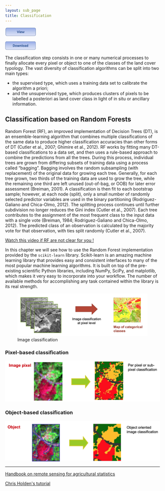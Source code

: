 ```yaml
---
layout: sub_page
title: Classification
---
```


[<img src="./buttons/view_button.png" width="100"/>](https://nicolasdeffense.github.io/eo-toolbox/notebooks/7_Classification/random_forest_classification.html)

[<img src="./buttons/download_button.png" width="100"/>](https://nicolasdeffense.github.io/eo-toolbox/notebooks/7_Classification/random_forest_classification.ipynb)

<a href="https://nicolasdeffense.github.io/eo-toolbox/notebooks/7_Classification/random_forest_classification.html"> <i class="eye"></i></a>

<a href="https://nicolasdeffense.github.io/eo-toolbox/notebooks/7_Classification/random_forest_classification.ipynb"> <i class="download"></i></a>


The classification step consists in one or many numerical processes to finally allocate every pixel or object to one of the classes of the land cover typology. The vast diversity of classification algorithms can be split into two main types:
- the supervised type, which uses a training data set to calibrate the algorithm a priori;
- and the unsupervised type, which produces clusters of pixels to be labelled a posteriori as land cover class in light of in situ or ancillary information.


## Classification based on Random Forests

Random Forest (RF), an improved implementation of Decision Trees (DT), is an ensemble-learning algorithm that combines multiple classifications of the same data to produce higher classification accuracies than other forms of DT (Cutler et al., 2007; Ghimire et al., 2012). RF works by fitting many DT-based classifications to a data set, and then uses a rule-based approach to combine the predictions from all the trees. During this process, individual trees are grown from differing subsets of training data using a process called “bagging”. Bagging involves the random subsampling (with replacement) of the original data for growing each tree. Generally, for each tree grown, two thirds of the training data are used to grow the tree, while the remaining one third are left unused (out-of-bag, or OOB) for later error assessment (Breiman, 2001). A classification is then fit to each bootstrap sample; however, at each node (split), only a small number of randomly selected predictor variables are used in the binary partitioning (Rodriguez-Galiano and Chica-Olmo, 2012). The splitting process continues until further subdivision no longer reduces the Gini index (Cutler et al., 2007). Each tree contributes to the assignment of the most frequent class to the input data with a single vote (Breiman, 1984; Rodriguez-Galiano and Chica-Olmo, 2012). The predicted class of an observation is calculated by the majority vote for that observation, with ties split randomly (Cutler et al., 2007).

[Watch this video if RF are not clear for you !](https://www.youtube.com/watch?v=J4Wdy0Wc_xQ&t=313s)



In this chapter we will see how to use the Random Forest implementation provided by the `scikit-learn` library. Scikit-learn is an amazing machine learning library that provides easy and consistent interfaces to many of the most popular machine learning algorithms. It is built on top of the pre-existing scientific Python libraries, including NumPy, SciPy, and matplotlib, which makes it very easy to incorporate into your workflow. The number of available methods for accomplishing any task contained within the library is its real strength.


<figure class="image">
  <img src="./notebooks/7_Classification/figures/im_classif_pixel.png" alt="Image classification" width="600">
  <figcaption>Image classification</figcaption>
</figure>



### Pixel-based classification

<img src="./notebooks/7_Classification/figures/pixel_based.png" width="600">


### Object-based classification


<img src="./notebooks/7_Classification/figures/object_based.png" width="600">



---

[Handbook on remote sensing for agricultural statistics](https://www.researchgate.net/publication/319876837_Handbook_on_remote_sensing_for_agricultural_statistics)

[Chris Holden's tutorial](https://ceholden.github.io/open-geo-tutorial/python/chapter_5_classification.html)

